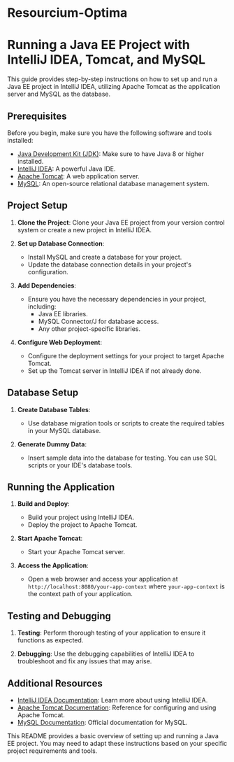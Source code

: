 # Resourcium-Optima

# Running a Java EE Project with IntelliJ IDEA, Tomcat, and MySQL

This guide provides step-by-step instructions on how to set up and run a Java EE project in IntelliJ IDEA, utilizing Apache Tomcat as the application server and MySQL as the database.

## Prerequisites

Before you begin, make sure you have the following software and tools installed:

- [Java Development Kit (JDK)](https://www.oracle.com/java/technologies/javase-downloads.html): Make sure to have Java 8 or higher installed.
- [IntelliJ IDEA](https://www.jetbrains.com/idea/download/): A powerful Java IDE.
- [Apache Tomcat](http://tomcat.apache.org/): A web application server.
- [MySQL](https://dev.mysql.com/downloads/installer/): An open-source relational database management system.

## Project Setup

1. **Clone the Project**: Clone your Java EE project from your version control system or create a new project in IntelliJ IDEA.

2. **Set up Database Connection**:
    - Install MySQL and create a database for your project.
    - Update the database connection details in your project's configuration.

3. **Add Dependencies**:
    - Ensure you have the necessary dependencies in your project, including:
        - Java EE libraries.
        - MySQL Connector/J for database access.
        - Any other project-specific libraries.

4. **Configure Web Deployment**:
    - Configure the deployment settings for your project to target Apache Tomcat.
    - Set up the Tomcat server in IntelliJ IDEA if not already done.

## Database Setup

1. **Create Database Tables**:
    - Use database migration tools or scripts to create the required tables in your MySQL database.

2. **Generate Dummy Data**:
    - Insert sample data into the database for testing. You can use SQL scripts or your IDE's database tools.

## Running the Application

1. **Build and Deploy**:
    - Build your project using IntelliJ IDEA.
    - Deploy the project to Apache Tomcat.

2. **Start Apache Tomcat**:
    - Start your Apache Tomcat server.

3. **Access the Application**:
    - Open a web browser and access your application at `http://localhost:8080/your-app-context` where `your-app-context` is the context path of your application.

## Testing and Debugging

1. **Testing**: Perform thorough testing of your application to ensure it functions as expected.

2. **Debugging**: Use the debugging capabilities of IntelliJ IDEA to troubleshoot and fix any issues that may arise.

## Additional Resources

- [IntelliJ IDEA Documentation](https://www.jetbrains.com/idea/documentation/): Learn more about using IntelliJ IDEA.
- [Apache Tomcat Documentation](http://tomcat.apache.org/tomcat-9.0-doc/index.html): Reference for configuring and using Apache Tomcat.
- [MySQL Documentation](https://dev.mysql.com/doc/): Official documentation for MySQL.

This README provides a basic overview of setting up and running a Java EE project. You may need to adapt these instructions based on your specific project requirements and tools.
